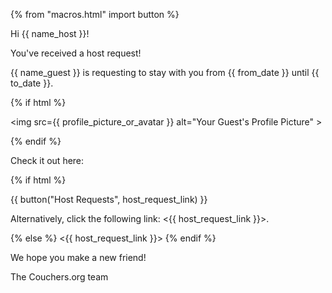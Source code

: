 {% from "macros.html" import button %}

Hi {{ name_host }}!

You've received a host request!

{{ name_guest }} is requesting to stay with you from {{ from_date }} until {{ to_date }}.

{% if html %}

<img src={{ profile_picture_or_avatar }} alt="Your Guest's Profile Picture" >

{% endif %}

Check it out here:

{% if html %}

{{ button("Host Requests", host_request_link) }}

Alternatively, click the following link: <{{ host_request_link }}>.

{% else %}
<{{ host_request_link }}>
{% endif %}

We hope you make a new friend!

The Couchers.org team
